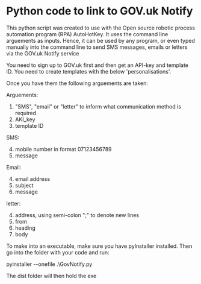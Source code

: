 # Python code to link to GOV.uk Notify

This python script was created to use with the Open source
robotic process automation program (RPA) AutoHotKey. It uses
the command line arguements as inputs. Hence, it can be used by
any program, or even typed manually into the command line to send
SMS messages, emails or letters via the GOV.uk Notify service

You need to sign up to GOV.uk first and then get an API-key and 
template ID. You need to create templates with the below 'personalisations'.

Once you have them the following arguements are taken:

Arguements:

1. "SMS", "email" or "letter" to inform what communication method is required
2. AKI_key
3. template ID

SMS:

4. mobile number in format 07123456789
5. message

Email:

4. email address
5. subject
6. message

letter:

4. address, using semi-colon ";" to denote new lines
5. from
6. heading
7. body

To make into an executable, make sure you have pyInstaller installed.
Then go into the folder with your code and run:

pyinstaller --onefile .\GovNotify.py

The dist folder will then hold the exe

								 
